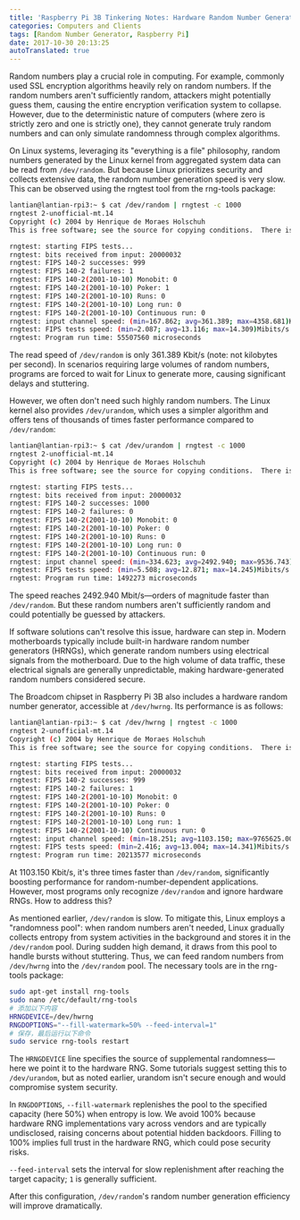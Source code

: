 ```yaml
---
title: 'Raspberry Pi 3B Tinkering Notes: Hardware Random Number Generator'
categories: Computers and Clients
tags: [Random Number Generator, Raspberry Pi]
date: 2017-10-30 20:13:25
autoTranslated: true
---
```



Random numbers play a crucial role in computing. For example, commonly used SSL encryption algorithms heavily rely on random numbers. If the random numbers aren't sufficiently random, attackers might potentially guess them, causing the entire encryption verification system to collapse. However, due to the deterministic nature of computers (where zero is strictly zero and one is strictly one), they cannot generate truly random numbers and can only simulate randomness through complex algorithms.

On Linux systems, leveraging its "everything is a file" philosophy, random numbers generated by the Linux kernel from aggregated system data can be read from `/dev/random`. But because Linux prioritizes security and collects extensive data, the random number generation speed is very slow. This can be observed using the rngtest tool from the rng-tools package:

```bash
lantian@lantian-rpi3:~ $ cat /dev/random | rngtest -c 1000
rngtest 2-unofficial-mt.14
Copyright (c) 2004 by Henrique de Moraes Holschuh
This is free software; see the source for copying conditions.  There is NO warranty; not even for MERCHANTABILITY or FITNESS FOR A PARTICULAR PURPOSE.

rngtest: starting FIPS tests...
rngtest: bits received from input: 20000032
rngtest: FIPS 140-2 successes: 999
rngtest: FIPS 140-2 failures: 1
rngtest: FIPS 140-2(2001-10-10) Monobit: 0
rngtest: FIPS 140-2(2001-10-10) Poker: 1
rngtest: FIPS 140-2(2001-10-10) Runs: 0
rngtest: FIPS 140-2(2001-10-10) Long run: 0
rngtest: FIPS 140-2(2001-10-10) Continuous run: 0
rngtest: input channel speed: (min=167.862; avg=361.389; max=4358.681)Kibits/s
rngtest: FIPS tests speed: (min=2.087; avg=13.116; max=14.309)Mibits/s
rngtest: Program run time: 55507560 microseconds
```

The read speed of `/dev/random` is only 361.389 Kbit/s (note: not kilobytes per second). In scenarios requiring large volumes of random numbers, programs are forced to wait for Linux to generate more, causing significant delays and stuttering.

However, we often don't need such highly random numbers. The Linux kernel also provides `/dev/urandom`, which uses a simpler algorithm and offers tens of thousands of times faster performance compared to `/dev/random`:

```bash
lantian@lantian-rpi3:~ $ cat /dev/urandom | rngtest -c 1000
rngtest 2-unofficial-mt.14
Copyright (c) 2004 by Henrique de Moraes Holschuh
This is free software; see the source for copying conditions.  There is NO warranty; not even for MERCHANTABILITY or FITNESS FOR A PARTICULAR PURPOSE.

rngtest: starting FIPS tests...
rngtest: bits received from input: 20000032
rngtest: FIPS 140-2 successes: 1000
rngtest: FIPS 140-2 failures: 0
rngtest: FIPS 140-2(2001-10-10) Monobit: 0
rngtest: FIPS 140-2(2001-10-10) Poker: 0
rngtest: FIPS 140-2(2001-10-10) Runs: 0
rngtest: FIPS 140-2(2001-10-10) Long run: 0
rngtest: FIPS 140-2(2001-10-10) Continuous run: 0
rngtest: input channel speed: (min=334.623; avg=2492.940; max=9536.743)Mibits/s
rngtest: FIPS tests speed: (min=5.508; avg=12.871; max=14.245)Mibits/s
rngtest: Program run time: 1492273 microseconds
```

The speed reaches 2492.940 Mbit/s—orders of magnitude faster than `/dev/random`. But these random numbers aren't sufficiently random and could potentially be guessed by attackers.

If software solutions can't resolve this issue, hardware can step in. Modern motherboards typically include built-in hardware random number generators (HRNGs), which generate random numbers using electrical signals from the motherboard. Due to the high volume of data traffic, these electrical signals are generally unpredictable, making hardware-generated random numbers considered secure.

The Broadcom chipset in Raspberry Pi 3B also includes a hardware random number generator, accessible at `/dev/hwrng`. Its performance is as follows:

```bash
lantian@lantian-rpi3:~ $ cat /dev/hwrng | rngtest -c 1000
rngtest 2-unofficial-mt.14
Copyright (c) 2004 by Henrique de Moraes Holschuh
This is free software; see the source for copying conditions.  There is NO warranty; not even for MERCHANTABILITY or FITNESS FOR A PARTICULAR PURPOSE.

rngtest: starting FIPS tests...
rngtest: bits received from input: 20000032
rngtest: FIPS 140-2 successes: 999
rngtest: FIPS 140-2 failures: 1
rngtest: FIPS 140-2(2001-10-10) Monobit: 0
rngtest: FIPS 140-2(2001-10-10) Poker: 0
rngtest: FIPS 140-2(2001-10-10) Runs: 0
rngtest: FIPS 140-2(2001-10-10) Long run: 1
rngtest: FIPS 140-2(2001-10-10) Continuous run: 0
rngtest: input channel speed: (min=18.251; avg=1103.150; max=9765625.000)Kibits/s
rngtest: FIPS tests speed: (min=2.416; avg=13.004; max=14.341)Mibits/s
rngtest: Program run time: 20213577 microseconds
```

At 1103.150 Kbit/s, it's three times faster than `/dev/random`, significantly boosting performance for random-number-dependent applications. However, most programs only recognize `/dev/random` and ignore hardware RNGs. How to address this?

As mentioned earlier, `/dev/random` is slow. To mitigate this, Linux employs a "randomness pool": when random numbers aren't needed, Linux gradually collects entropy from system activities in the background and stores it in the `/dev/random` pool. During sudden high demand, it draws from this pool to handle bursts without stuttering. Thus, we can feed random numbers from `/dev/hwrng` into the `/dev/random` pool. The necessary tools are in the rng-tools package:

```bash
sudo apt-get install rng-tools
sudo nano /etc/default/rng-tools
# 添加以下内容
HRNGDEVICE=/dev/hwrng
RNGDOPTIONS="--fill-watermark=50% --feed-interval=1"
# 保存，最后运行以下命令
sudo service rng-tools restart
```

The `HRNGDEVICE` line specifies the source of supplemental randomness—here we point it to the hardware RNG. Some tutorials suggest setting this to `/dev/urandom`, but as noted earlier, urandom isn't secure enough and would compromise system security.

In `RNGDOPTIONS`, `--fill-watermark` replenishes the pool to the specified capacity (here 50%) when entropy is low. We avoid 100% because hardware RNG implementations vary across vendors and are typically undisclosed, raising concerns about potential hidden backdoors. Filling to 100% implies full trust in the hardware RNG, which could pose security risks.

`--feed-interval` sets the interval for slow replenishment after reaching the target capacity; `1` is generally sufficient.

After this configuration, `/dev/random`'s random number generation efficiency will improve dramatically.
```
